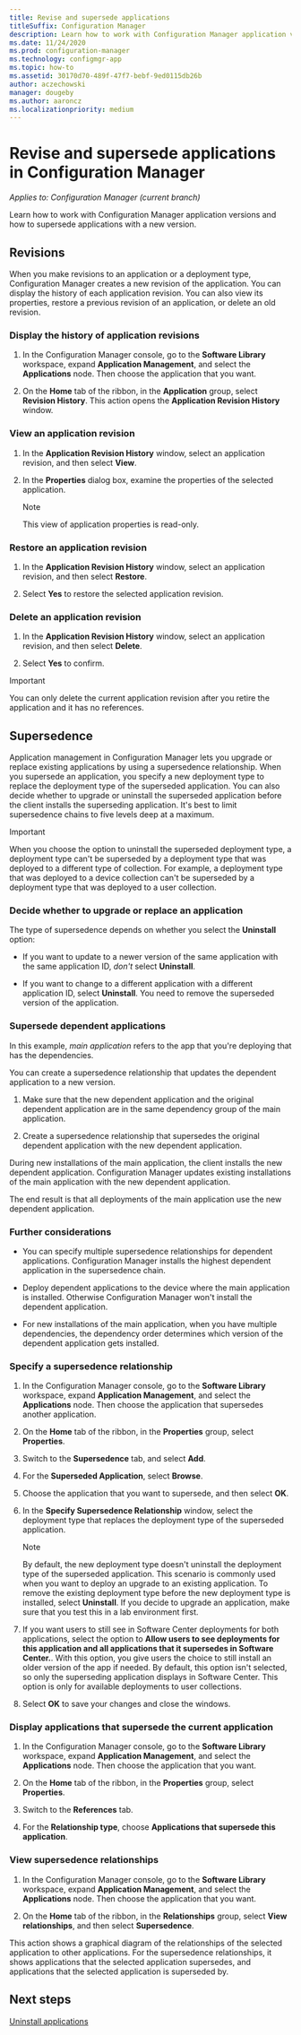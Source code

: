 ```yaml
---
title: Revise and supersede applications
titleSuffix: Configuration Manager
description: Learn how to work with Configuration Manager application versions and supersede applications.
ms.date: 11/24/2020
ms.prod: configuration-manager
ms.technology: configmgr-app
ms.topic: how-to
ms.assetid: 30170d70-489f-47f7-bebf-9ed0115db26b
author: aczechowski
manager: dougeby
ms.author: aaroncz
ms.localizationpriority: medium
---
```


# Revise and supersede applications in Configuration Manager

*Applies to: Configuration Manager (current branch)*

Learn how to work with Configuration Manager application versions and how to supersede applications with a new version.

## Revisions

When you make revisions to an application or a deployment type, Configuration Manager creates a new revision of the application. You can display the history of each application revision. You can also view its properties, restore a previous revision of an application, or delete an old revision.

### Display the history of application revisions

1. In the Configuration Manager console, go to the **Software Library** workspace, expand **Application Management**, and select the **Applications** node. Then choose the application that you want.

1. On the **Home** tab of the ribbon, in the **Application** group, select **Revision History**. This action opens the **Application Revision History** window.

### View an application revision

1. In the **Application Revision History** window, select an application revision, and then select **View**.

1. In the **Properties** dialog box, examine the properties of the selected application.

    > [!NOTE]
    > This view of application properties is read-only.

### Restore an application revision

1. In the **Application Revision History** window, select an application revision, and then select **Restore**.

1. Select **Yes** to restore the selected application revision.

### Delete an application revision

1. In the **Application Revision History** window, select an application revision, and then select **Delete**.

1. Select **Yes** to confirm.

> [!IMPORTANT]
> You can only delete the current application revision after you retire the application and it has no references.

## Supersedence

Application management in Configuration Manager lets you upgrade or replace existing applications by using a supersedence relationship. When you supersede an application, you specify a new deployment type to replace the deployment type of the superseded application. You can also decide whether to upgrade or uninstall the superseded application before the client installs the superseding application. It's best to limit supersedence chains to five levels deep at a maximum.

> [!IMPORTANT]
> When you choose the option to uninstall the superseded deployment type, a deployment type can't be superseded by a deployment type that was deployed to a different type of collection. For example, a deployment type that was deployed to a device collection can't be superseded by a deployment type that was deployed to a user collection.

### Decide whether to upgrade or replace an application

The type of supersedence depends on whether you select the **Uninstall** option:

- If you want to update to a newer version of the same application with the same application ID, _don't_ select **Uninstall**.

- If you want to change to a different application with a different application ID, select **Uninstall**. You need to remove the superseded version of the application.

### Supersede dependent applications

In this example, _main application_ refers to the app that you're deploying that has the dependencies.

You can create a supersedence relationship that updates the dependent application to a new version.

1. Make sure that the new dependent application and the original dependent application are in the same dependency group of the main application.

1. Create a supersedence relationship that supersedes the original dependent application with the new dependent application.

During new installations of the main application, the client installs the new dependent application. Configuration Manager updates existing installations of the main application with the new dependent application.

The end result is that all deployments of the main application use the new dependent application.

### Further considerations

- You can specify multiple supersedence relationships for dependent applications. Configuration Manager installs the highest dependent application in the supersedence chain.

- Deploy dependent applications to the device where the main application is installed. Otherwise Configuration Manager won't install the dependent application.

- For new installations of the main application, when you have multiple dependencies, the dependency order determines which version of the dependent application gets installed.

### Specify a supersedence relationship

1. In the Configuration Manager console, go to the **Software Library** workspace, expand **Application Management**, and select the **Applications** node. Then choose the application that supersedes another application.

1. On the **Home** tab of the ribbon, in the **Properties** group, select **Properties**.

1. Switch to the **Supersedence** tab, and select **Add**.

1. For the **Superseded Application**, select **Browse**.

1. Choose the application that you want to supersede, and then select **OK**.

1. In the **Specify Supersedence Relationship** window, select the deployment type that replaces the deployment type of the superseded application.

    > [!NOTE]
    > By default, the new deployment type doesn't uninstall the deployment type of the superseded application. This scenario is commonly used when you want to deploy an upgrade to an existing application. To remove the existing deployment type before the new deployment type is installed, select **Uninstall**. If you decide to upgrade an application, make sure that you test this in a lab environment first.

1. If you want users to still see in Software Center deployments for both applications, select the option to **Allow users to see deployments for this application and all applications that it supersedes in Software Center.**. With this option, you give users the choice to still install an older version of the app if needed. By default, this option isn't selected, so only the superseding application displays in Software Center. This option is only for available deployments to user collections.<!-- MEMDocs#977 -->

1. Select **OK** to save your changes and close the windows.

### Display applications that supersede the current application

1. In the Configuration Manager console, go to the **Software Library** workspace, expand **Application Management**, and select the **Applications** node. Then choose the application that you want.

1. On the **Home** tab of the ribbon, in the **Properties** group, select **Properties**.

1. Switch to the **References** tab.

1. For the **Relationship type**, choose **Applications that supersede this application**.

### View supersedence relationships

1. In the Configuration Manager console, go to the **Software Library** workspace, expand **Application Management**, and select the **Applications** node. Then choose the application that you want.

1. On the **Home** tab of the ribbon, in the **Relationships** group, select **View relationships**, and then select **Supersedence**.

This action shows a graphical diagram of the relationships of the selected application to other applications. For the supersedence relationships, it shows applications that the selected application supersedes, and applications that the selected application is superseded by.

## Next steps

[Uninstall applications](uninstall-applications.md)
